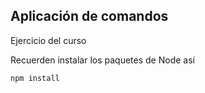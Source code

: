 ## Aplicación de comandos

Ejercicio del curso

Recuerden instalar los paquetes de Node así

```
npm install
```

